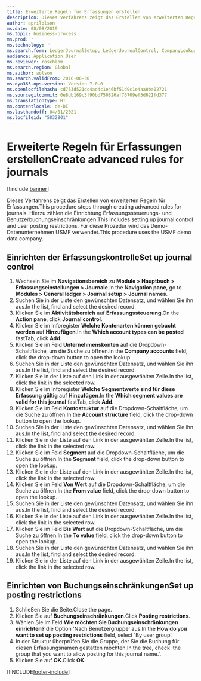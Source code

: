 ```yaml
---
title: Erweiterte Regeln für Erfassungen erstellen
description: Dieses Verfahrens zeigt das Erstellen von erweiterten Regeln für Erfassungen.
author: aprilolson
ms.date: 08/08/2019
ms.topic: business-process
ms.prod: ''
ms.technology: ''
ms.search.form: LedgerJournalSetup, LedgerJournalControl, CompanyLookup, LedgerJournalPostControl
audience: Application User
ms.reviewer: roschlom
ms.search.region: Global
ms.author: aolson
ms.search.validFrom: 2016-06-30
ms.dyn365.ops.version: Version 7.0.0
ms.openlocfilehash: cd753d521dc4ad4c1e46bf51d9c1e4aa0ba02721
ms.sourcegitcommit: 0e8db169c3f90bd750826af76709ef5d621fd377
ms.translationtype: HT
ms.contentlocale: de-DE
ms.lasthandoff: 04/01/2021
ms.locfileid: "5832801"
---
```

# <a name="create-advanced-rules-for-journals"></a><span data-ttu-id="02537-103">Erweiterte Regeln für Erfassungen erstellen</span><span class="sxs-lookup"><span data-stu-id="02537-103">Create advanced rules for journals</span></span>

[!include [banner](../../includes/banner.md)]

<span data-ttu-id="02537-104">Dieses Verfahrens zeigt das Erstellen von erweiterten Regeln für Erfassungen.</span><span class="sxs-lookup"><span data-stu-id="02537-104">This procedure steps through creating advanced rules for journals.</span></span> <span data-ttu-id="02537-105">Hierzu zählen die Einrichtung Erfassungssteuerungs- und Benutzerbuchungseinschränkungen.</span><span class="sxs-lookup"><span data-stu-id="02537-105">This includes setting up journal control and user posting restrictions.</span></span> <span data-ttu-id="02537-106">Für diese Prozedur wird das Demo-Datenunternehmen USMF verwendet.</span><span class="sxs-lookup"><span data-stu-id="02537-106">This procedure uses the USMF demo data company.</span></span>


## <a name="set-up-journal-control"></a><span data-ttu-id="02537-107">Einrichten der Erfassungskontrolle</span><span class="sxs-lookup"><span data-stu-id="02537-107">Set up journal control</span></span>
1. <span data-ttu-id="02537-108">Wechseln Sie im **Navigationsbereich** zu **Module > Hauptbuch > Erfassungseinstellungen > Journale**.</span><span class="sxs-lookup"><span data-stu-id="02537-108">In the **Navigation pane**, go to **Modules > General ledger > Journal setup > Journal names**.</span></span>
2. <span data-ttu-id="02537-109">Suchen Sie in der Liste den gewünschten Datensatz, und wählen Sie ihn aus.</span><span class="sxs-lookup"><span data-stu-id="02537-109">In the list, find and select the desired record.</span></span>
3. <span data-ttu-id="02537-110">Klicken Sie im **Aktivitätsbereich** auf **Erfassungssteuerung**.</span><span class="sxs-lookup"><span data-stu-id="02537-110">On the **Action pane**, click **Journal control**.</span></span>
4. <span data-ttu-id="02537-111">Klicken Sie im Inforegister **Welche Kontenarten können gebucht werden** auf **Hinzufügen**.</span><span class="sxs-lookup"><span data-stu-id="02537-111">In the **Which account types can be posted** fastTab, click **Add**.</span></span>
5. <span data-ttu-id="02537-112">Klicken Sie im Feld **Unternehmenskonten** auf die Dropdown-Schaltfläche, um die Suche zu öffnen.</span><span class="sxs-lookup"><span data-stu-id="02537-112">In the **Company accounts** field, click the drop-down button to open the lookup.</span></span>
6. <span data-ttu-id="02537-113">Suchen Sie in der Liste den gewünschten Datensatz, und wählen Sie ihn aus.</span><span class="sxs-lookup"><span data-stu-id="02537-113">In the list, find and select the desired record.</span></span>
7. <span data-ttu-id="02537-114">Klicken Sie in der Liste auf den Link in der ausgewählten Zeile.</span><span class="sxs-lookup"><span data-stu-id="02537-114">In the list, click the link in the selected row.</span></span>
8. <span data-ttu-id="02537-115">Klicken Sie im Inforegister **Welche Segmentwerte sind für diese Erfassung gültig** auf **Hinzufügen**.</span><span class="sxs-lookup"><span data-stu-id="02537-115">In the **Which segment values are valid for this journal** fastTab, click **Add**.</span></span>
9. <span data-ttu-id="02537-116">Klicken Sie im Feld **Kontostruktur** auf die Dropdown-Schaltfläche, um die Suche zu öffnen.</span><span class="sxs-lookup"><span data-stu-id="02537-116">In the **Account structure** field, click the drop-down button to open the lookup.</span></span>
10. <span data-ttu-id="02537-117">Suchen Sie in der Liste den gewünschten Datensatz, und wählen Sie ihn aus.</span><span class="sxs-lookup"><span data-stu-id="02537-117">In the list, find and select the desired record.</span></span>
11. <span data-ttu-id="02537-118">Klicken Sie in der Liste auf den Link in der ausgewählten Zeile.</span><span class="sxs-lookup"><span data-stu-id="02537-118">In the list, click the link in the selected row.</span></span>
12. <span data-ttu-id="02537-119">Klicken Sie im Feld **Segment** auf die Dropdown-Schaltfläche, um die Suche zu öffnen.</span><span class="sxs-lookup"><span data-stu-id="02537-119">In the **Segment** field, click the drop-down button to open the lookup.</span></span>
13. <span data-ttu-id="02537-120">Klicken Sie in der Liste auf den Link in der ausgewählten Zeile.</span><span class="sxs-lookup"><span data-stu-id="02537-120">In the list, click the link in the selected row.</span></span>
14. <span data-ttu-id="02537-121">Klicken Sie im Feld **Von Wert** auf die Dropdown-Schaltfläche, um die Suche zu öffnen.</span><span class="sxs-lookup"><span data-stu-id="02537-121">In the **From value** field, click the drop-down button to open the lookup.</span></span>
15. <span data-ttu-id="02537-122">Suchen Sie in der Liste den gewünschten Datensatz, und wählen Sie ihn aus.</span><span class="sxs-lookup"><span data-stu-id="02537-122">In the list, find and select the desired record.</span></span>
16. <span data-ttu-id="02537-123">Klicken Sie in der Liste auf den Link in der ausgewählten Zeile.</span><span class="sxs-lookup"><span data-stu-id="02537-123">In the list, click the link in the selected row.</span></span>
17. <span data-ttu-id="02537-124">Klicken Sie im Feld **Bis Wert** auf die Dropdown-Schaltfläche, um die Suche zu öffnen.</span><span class="sxs-lookup"><span data-stu-id="02537-124">In the **To value** field, click the drop-down button to open the lookup.</span></span>
18. <span data-ttu-id="02537-125">Suchen Sie in der Liste den gewünschten Datensatz, und wählen Sie ihn aus.</span><span class="sxs-lookup"><span data-stu-id="02537-125">In the list, find and select the desired record.</span></span>
19. <span data-ttu-id="02537-126">Klicken Sie in der Liste auf den Link in der ausgewählten Zeile.</span><span class="sxs-lookup"><span data-stu-id="02537-126">In the list, click the link in the selected row.</span></span>

## <a name="set-up-posting-restrictions"></a><span data-ttu-id="02537-127">Einrichten von Buchungseinschränkungen</span><span class="sxs-lookup"><span data-stu-id="02537-127">Set up posting restrictions</span></span>
1. <span data-ttu-id="02537-128">Schließen Sie die Seite.</span><span class="sxs-lookup"><span data-stu-id="02537-128">Close the page.</span></span>
2. <span data-ttu-id="02537-129">Klicken Sie auf **Buchungseinschränkungen**.</span><span class="sxs-lookup"><span data-stu-id="02537-129">Click **Posting restrictions**.</span></span>
3. <span data-ttu-id="02537-130">Wählen Sie im Feld **Wie möchten Sie Buchungseinschränkungen einrichten?** die Option 'Nach Benutzergruppe' aus.</span><span class="sxs-lookup"><span data-stu-id="02537-130">In the **How do you want to set up posting restrictions** field, select 'By user group'.</span></span>
4. <span data-ttu-id="02537-131">In der Struktur überprüfen Sie die Gruppe, der Sie die Buchung für diesen Erfassungsnamen gestatten möchten.</span><span class="sxs-lookup"><span data-stu-id="02537-131">In the tree, check 'the group that you want to allow posting for this journal name.'.</span></span>
5. <span data-ttu-id="02537-132">Klicken Sie auf **OK**.</span><span class="sxs-lookup"><span data-stu-id="02537-132">Click **OK**.</span></span>



[!INCLUDE[footer-include](../../../includes/footer-banner.md)]